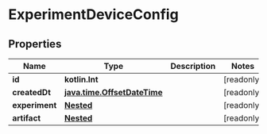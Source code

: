 
# ExperimentDeviceConfig

## Properties
Name | Type | Description | Notes
------------ | ------------- | ------------- | -------------
**id** | **kotlin.Int** |  |  [readonly]
**createdDt** | [**java.time.OffsetDateTime**](java.time.OffsetDateTime.md) |  |  [readonly]
**experiment** | [**Nested**](Nested.md) |  |  [readonly]
**artifact** | [**Nested**](Nested.md) |  |  [readonly]



